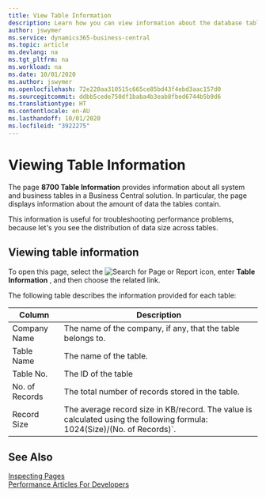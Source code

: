 ```yaml
---
title: View Table Information
description: Learn how you can view information about the database tables right from the client interface in Business Central.
author: jswymer
ms.service: dynamics365-business-central
ms.topic: article
ms.devlang: na
ms.tgt_pltfrm: na
ms.workload: na
ms.date: 10/01/2020
ms.author: jswymer
ms.openlocfilehash: 72e220aa310515c665ce85bd43f4ebd3aac157d0
ms.sourcegitcommit: ddbb5cede750df1baba4b3eab8fbed6744b5b9d6
ms.translationtype: HT
ms.contentlocale: en-AU
ms.lasthandoff: 10/01/2020
ms.locfileid: "3922275"
---
```

# <a name="viewing-table-information"></a>Viewing Table Information

The page **8700 Table Information** provides information about all system and business tables in a Business Central solution. In particular, the page displays information about the amount of data the tables contain.

This information is useful for troubleshooting performance problems, because let's you see the distribution of data size across tables.

## <a name="viewing-table-information"></a>Viewing table information

To open this page, select the ![Search for Page or Report](media/ui-search/search_small.png "Search for Page or Report icon") icon, enter **Table Information** , and then choose the related link.

The following table describes the information provided for each table:

|Column|Description|
|------|-----------|
|Company Name|The name of the company, if any, that the table belongs to.|
|Table Name|The name of the table.|
|Table No.|The ID of the table|
|No. of Records|The total number of records stored in the table.|
|Record Size|The average record size in KB/record. The value is calculated using the following formula: 1024(Size)/(No. of Records)`. |

## <a name="see-also"></a>See Also

[Inspecting Pages](across-inspect-page.md)  
[Performance Articles For Developers](/dynamics365/business-central/dev-itpro/performance/performance-developer)  

